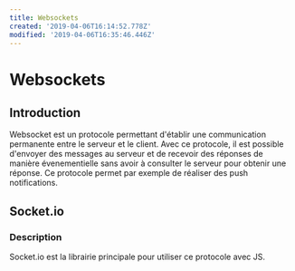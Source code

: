 ```yaml
---
title: Websockets
created: '2019-04-06T16:14:52.778Z'
modified: '2019-04-06T16:35:46.446Z'
---
```


# Websockets
## Introduction
Websocket est un protocole permettant d'établir une communication permanente entre le serveur et le client.
Avec ce protocole, il est possible d'envoyer des messages au serveur et de recevoir des réponses de manière évenementielle sans avoir à consulter le serveur pour obtenir une réponse.
Ce protocole permet par exemple de réaliser des push notifications.
## Socket.io
### Description
Socket.io est la librairie principale pour utiliser ce protocole avec JS.

